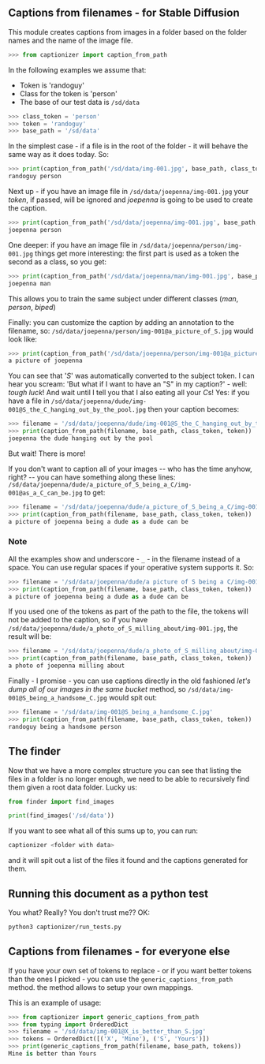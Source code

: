 ## Captions from filenames - for Stable Diffusion

This module creates captions from images in a folder based on
the folder names and the name of the image file.

```python
>>> from captionizer import caption_from_path

```

In the following examples we assume that:

 - Token is 'randoguy'
 - Class for the token is 'person'
 - The base of our test data is `/sd/data`

```py
>>> class_token = 'person'
>>> token = 'randoguy'
>>> base_path = '/sd/data'

```

In the simplest case - if a file is in the root of the folder -
it will behave the same way as it does today. So:

```py
>>> print(caption_from_path('/sd/data/img-001.jpg', base_path, class_token, token))
randoguy person

```

Next up - if you have an image file in `/sd/data/joepenna/img-001.jpg` your *token*, if
passed, will be ignored and *joepenna* is going to be used to create the caption.

```py
>>> print(caption_from_path('/sd/data/joepenna/img-001.jpg', base_path, class_token, token))
joepenna person

```
One deeper: if you have an image file in `/sd/data/joepenna/person/img-001.jpg` things get
more interesting: the first part is used as a token the second as a class, so you get:

```py
>>> print(caption_from_path('/sd/data/joepenna/man/img-001.jpg', base_path, class_token, token))
joepenna man

```
This allows you to train the same subject under different classes (*man*, *person*, *biped*)

Finally: you can customize the caption by adding an annotation to the filename, so:
`/sd/data/joepenna/person/img-001@a_picture_of_S.jpg` would look like:

```py
>>> print(caption_from_path('/sd/data/joepenna/person/img-001@a_picture_of_S.jpg', base_path, class_token, token))
a picture of joepenna

```

You can see that '*S*' was automatically converted to the subject token. I can hear you scream: 'But what if I
want to have an "S" in my caption?' - well: *tough luck*! And wait until I tell you that I also eating all your
*C*s! Yes: if you have a file in `/sd/data/joepenna/dude/img-001@S_the_C_hanging_out_by_the_pool.jpg` then
your caption becomes:

```py
>>> filename = '/sd/data/joepenna/dude/img-001@S_the_C_hanging_out_by_the_pool.jpg'
>>> print(caption_from_path(filename, base_path, class_token, token))
joepenna the dude hanging out by the pool

```

But wait! There is more!

If you don't want to caption all of your images -- who has the time anyhow, right? -- you can have
something along these lines: `/sd/data/joepenna/dude/a_picture_of_S_being_a_C/img-001@as_a_C_can_be.jpg` to get:

```py
>>> filename = '/sd/data/joepenna/dude/a_picture_of_S_being_a_C/img-001@as_a_C_can_be.jpg'
>>> print(caption_from_path(filename, base_path, class_token, token))
a picture of joepenna being a dude as a dude can be

```

### Note
All the examples show and underscore - `_` - in the filename instead of a space. You can use
regular spaces if your operative system supports it. So:

```py
>>> filename = '/sd/data/joepenna/dude/a picture of S being a C/img-001@as a C can be.jpg'
>>> print(caption_from_path(filename, base_path, class_token, token))
a picture of joepenna being a dude as a dude can be

```



If you used one of the tokens as part of the path to the file, the tokens will not be added to the caption, so
if you have `/sd/data/joepenna/dude/a_photo_of_S_milling_about/img-001.jpg`, the result will be:

```py
>>> filename = '/sd/data/joepenna/dude/a_photo_of_S_milling_about/img-001.jpg'
>>> print(caption_from_path(filename, base_path, class_token, token))
a photo of joepenna milling about

```

Finally - I promise - you can use captions directly in the old fashioned *let's dump all of our
images in the same bucket* method, so `/sd/data/img-001@S_being_a_handsome_C.jpg` would spit out:

```py
>>> filename = '/sd/data/img-001@S_being_a_handsome_C.jpg'
>>> print(caption_from_path(filename, base_path, class_token, token))
randoguy being a handsome person

```

## The finder

Now that we have a more complex structure you can see that listing the files in a folder is no
longer enough, we need to be able to recursively find them given a root data folder. Lucky us:

```py
from finder import find_images

print(find_images('/sd/data'))
```

If you want to see what all of this sums up to, you can run:

```bash
captionizer <folder with data>
```

and it will spit out a list of the files it found and the captions generated for them.

## Running this document as a python test

You what? Really? You don't trust me?? OK:

```bash
python3 captionizer/run_tests.py
```

## Captions from filenames - for everyone else

If you have your own set of tokens to replace - or if you want better tokens than the ones I picked -
you can use the `generic_captions_from_path` method. the method allows to setup your own mappings.

This is an example of usage:

```py
>>> from captionizer import generic_captions_from_path
>>> from typing import OrderedDict
>>> filename = '/sd/data/img-001@X_is_better_than_S.jpg'
>>> tokens = OrderedDict([('X', 'Mine'), ('S', 'Yours')])
>>> print(generic_captions_from_path(filename, base_path, tokens))
Mine is better than Yours

```
